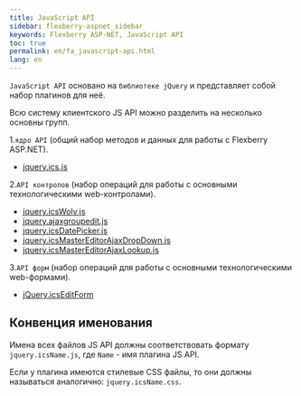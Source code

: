 ```yaml
---
title: JavaScript API
sidebar: flexberry-aspnet_sidebar
keywords: Flexberry ASP-NET, JavaScript API
toc: true
permalink: en/fa_javascript-api.html
lang: en
---
```


`JavaScript API` основано на `библиотеке jQuery` и представляет собой набор плагинов для неё.
 	
Всю систему клиентского JS API можно разделить на несколько основны групп.
 	
1.`ядро API` (общий набор методов и данных для работы с Flexberry ASP.NET).
* [jquery.ics.js](fa_js-api-core.html)


2.`API контролов` (набор операций для работы с основными технологическими web-контролами).
* [jquery.icsWolv.js](fa_js-api-wolv.html)
* [jquery.ajaxgroupedit.js](fa_ajax-group-edit.html)
* [jquery.icsDatePicker.js](fa_date-picker.html)
* [jquery.icsMasterEditorAjaxDropDown.js](fa_master-editor-ajax-dropdown.html)
* [jquery.icsMasterEditorAjaxLookup.js](fa_master-editor-ajax-lookup.html)

3.`API форм` (набор операций для работы с основными технологическими web-формами).
* [jQuery.icsEditForm](fa_editform.html)

## Конвенция именования

Имена всех файлов JS API должны соответствовать формату `jquery.icsName.js`, где `Name` - имя плагина JS API.

Если у плагина имеются стилевые CSS файлы, то они должны называться аналогично: `jquery.icsName.css`.
